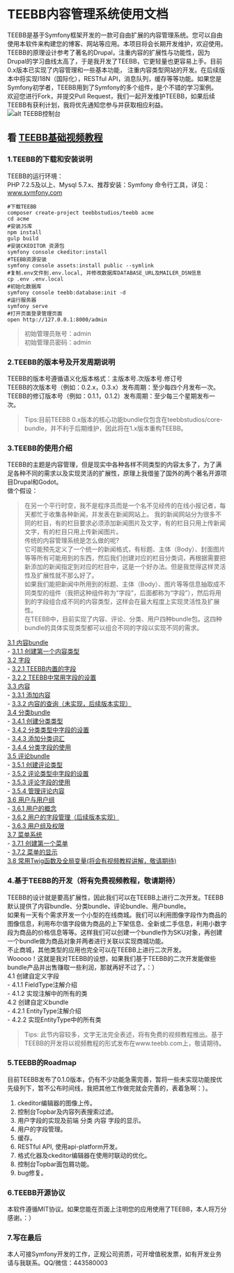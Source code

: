 # TEEBB内容管理系统使用文档
TEEBB是基于Symfony框架开发的一款可自由扩展的内容管理系统。您可以自由使用本软件来构建您的博客、网站等应用。本项目将会长期开发维护，欢迎使用。  
TEEBB的原理设计参考了著名的Drupal，注重内容的扩展性与功能性，因为Drupal的学习曲线太高了，于是我开发了TEEBB，它更轻量也更容易上手。目前0.x版本已实现了内容管理和一些基本功能，
注重内容类型网站的开发。在后续版本中将实现I18N（国际化），RESTful API，消息队列，缓存等等功能。如果您是Symfony初学者，TEEBB用到了Symfony的多个组件，是个不错的学习案例。  
欢迎您进行Fork，并提交Pull Request，我们一起开发维护TEEBB，如果后续TEEBB有获利计划，我将优先通知您参与并获取相应利益。  
![alt TEEBB控制台](docs/teebb_images/teebb-dashboard.png "TEEBB控制台")

## 看 [TEEBB基础视频教程](https://www.teebb.com/course-detail/teebb-begin) 


### 1.TEEBB的下载和安装说明
TEEBB的运行环境：   
PHP 7.2.5及以上、Mysql 5.7.x、推荐安装：Symfony 命令行工具，详见：www.symfony.com

```
#下载TEEBB
composer create-project teebbstudios/teebb acme
cd acme
#安装JS库
npm install
gulp build
#安装CKEDITOR 资源包
symfony console ckeditor:install
#TEEBB资源安装
symfony console assets:install public --symlink
#复制.env文件到.env.local, 并修改数据库DATABASE_URL及MAILER_DSN信息
cp .env .env.local
#初始化数据库
symfony console teebb:database:init -d
#运行服务器
symfony serve
#打开页面登录管理页面
open http://127.0.0.1:8000/admin
```
> 初始管理员账号：admin  
> 初始管理员密码：admin

### 2.TEEBB的版本号及开发周期说明
TEEBB的版本号遵循语义化版本格式：主版本号.次版本号.修订号  
TEEBB的次版本号（例如：0.2.x，0.3.x）发布周期：至少每四个月发布一次。  
TEEBB的修订版本号（例如：0.1.1，0.1.2）发布周期：至少每三个星期发布一次。  

> Tips:目前TEEBB 0.x版本的核心功能bundle仅包含在teebbstudios/core-bundle，并不利于后期维护，因此将在1.x版本重构TEEBB。  

### 3.TEEBB的使用介绍
TEEBB的主题是内容管理，但是现实中各种各样不同类型的内容太多了，为了满足各种不同的需求以及实现灵活的扩展性，原理上我借鉴了国外的两个著名开源项目Drupal和Godot。  
做个假设：  
> 在另一个平行时空，我不是程序员而是一个名不见经传的在线小报记者，每天都忙于收集各种新闻，并发表在新闻网站上。
> 我的新闻网站分为很多不同的栏目，有的栏目要求必须添加新闻图片及文字，有的栏目只用上传新闻文字，有的栏目只用上传新闻图片。  
> 传统的内容管理系统是怎么做的呢?   
> 它可能预先定义了一个统一的新闻格式，有标题、主体（Body）、封面图片等等所有可能用到的东西，然后我们创建对应的栏目分类词，再根据需要把新添加的新闻指定到对应的栏目中，这是一个好办法。但是我觉得这样灵活性及扩展性就不那么好了。  
> 如果我们能把新闻中所用到的标题、主体（Body）、图片等等信息抽取成不同类型的组件（我把这种组件称为“字段”，后面都称为“字段”），然后将用到的字段组合成不同的内容类型，这样会在最大程度上实现灵活性及扩展性。  
> 在TEEBB中，目前实现了内容、评论、分类、用户四种bundle包。这四种bundle的具体实现类型都可以组合不同的字段以实现不同的需求。  
  
[3.1 内容bundle](docs/3-1conent-bundle.md)  
    - [3.1.1 创建第一个内容类型](docs/3-1conent-bundle.md)  
[3.2 字段](docs/3-2field.md)  
    - [3.2.1 TEEBB内置的字段](docs/3-2field.md)  
    - [3.2.2 TEEBB中常用字段的设置](docs/3-2field.md)  
[3.3 内容](docs/3-3conent.md)  
    - [3.3.1 添加内容](docs/3-3conent.md)  
    - [3.3.2 内容的查询（未实现，后续版本实现）](docs/3-3conent.md)  
[3.4 分类bundle](docs/3-4taxonomy-bundle.md)  
    - [3.4.1 创建分类类型](docs/3-4taxonomy-bundle.md)  
    - [3.4.2 分类类型中字段的设置](docs/3-4taxonomy-bundle.md)  
    - [3.4.3 添加分类词汇](docs/3-4taxonomy-bundle.md)  
    - [3.4.4 分类字段的使用](docs/3-4taxonomy-bundle.md)  
[3.5 评论bundle](docs/3-5comment-bundle.md)  
    - [3.5.1 创建评论类型](docs/3-5comment-bundle.md)  
    - [3.5.2 评论类型中字段的设置](docs/3-5comment-bundle.md)  
    - [3.5.3 评论字段的使用](docs/3-5comment-bundle.md)  
    - [3.5.4 管理评论内容](docs/3-5comment-bundle.md)  
[3.6 用户与用户组](docs/3-6user-bundle-group.md)  
    - [3.6.1 用户的概念](docs/3-6user-bundle-group.md)  
    - [3.6.2 用户的字段管理（后续版本实现）](docs/3-6user-bundle-group.md)  
    - [3.6.3 用户组及权限](docs/3-6user-bundle-group.md)  
[3.7 菜单系统](docs/3-7menu-system.md)  
    - [3.7.1 创建第一个菜单](docs/3-7menu-system.md)  
    - [3.7.2 菜单的显示](docs/3-7menu-system.md)  
[3.8 常用Twig函数及全局变量(将会有视频教程讲解，敬请期待)](docs/3-8twig-front-route.md)  

### 4.基于TEEBB的开发（将有免费视频教程，敬请期待）
TEEBB的设计就是要高扩展性，因此我们可以在TEEBB上进行二次开发。TEEBB默认提供了内容bundle、分类bundle、评论bundle、用户bundle。  
如果有一天有个需求开发一个小型的在线商城。我们可以利用图像字段作为商品的图像信息，利用布尔值字段做为商品的上下架信息、全新或二手信息，利用小数字段为商品的价格信息等等。这样我们可以创建一个bundle作为SKU对象，再创建一个bundle做为商品对象并两者进行关联以实现商城功能。  
不止商城，其他类型的应用也完全可以在TEEBB上进行二次开发。  
Wooooo！这就是我对TEEBB的设想，如果我们基于TEEBB的二次开发能做些bundle产品并出售赚取一些利润，那就再好不过了。：）  
4.1	创建自定义字段  
    - 4.1.1	FieldType注解介绍  
    - 4.1.2	实现注解中的所有的类  
4.2 创建自定义bundle  
    - 4.2.1	EntityType注解介绍  
    - 4.2.2	实现EntityType中的所有类  
> Tips: 此节内容较多，文字无法完全表述，将有免费的视频教程推出。基于TEEBB的开发将以视频教程的形式发布在www.teebb.com上，敬请期待。

### 5.TEEBB的Roadmap
目前TEEBB发布了0.1.0版本，仍有不少功能急需完善，暂将一些未实现功能按优先级列下，暂不公布时间线，我把其他工作做完就会完善的，表着急啊：）。
1. ckeditor编辑器的图像上传。  
2. 控制台Topbar及内容列表搜索过滤。  
3. 用户字段的实现及前端 分类 内容 字段的显示。  
4. 用户的字段管理。  
5. 缓存。  
6. RESTful API, 使用api-platform开发。  
7. 格式化器及ckeditor编辑器在使用时联动的优化。  
8. 控制台Topbar面包屑功能。  
9. bug修复。  

### 6.TEEBB开源协议
本软件遵循MIT协议。如果您能在页面上注明您的应用使用了TEEBB，本人将万分感谢。：）
### 7.写在最后
本人可接Symfony开发的工作，正规公司资质，可开增值税发票，如有开发业务请与我联系。QQ/微信：443580003